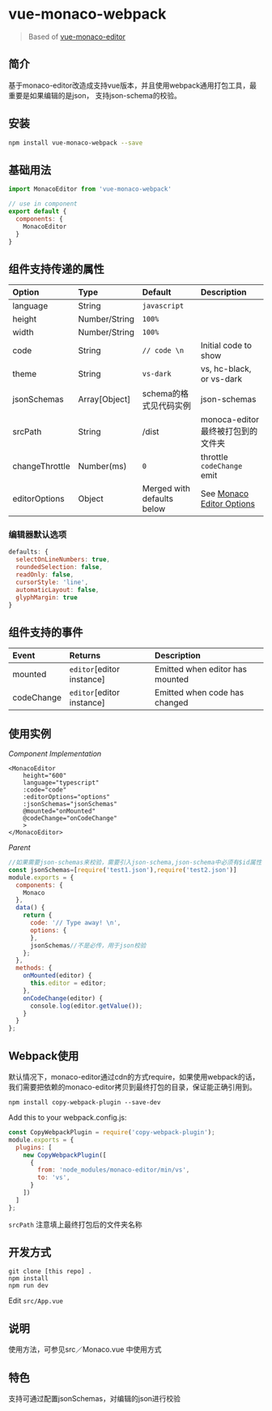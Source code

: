 # vue-monaco-webpack

> Based of [vue-monaco-editor](https://github.com/matt-oconnell/vue-monaco-editor)

## 简介
基于monaco-editor改造成支持vue版本，并且使用webpack通用打包工具，最重要是如果编辑的是json，
支持json-schema的校验。
## 安装

``` bash
npm install vue-monaco-webpack --save
```

## 基础用法

```js
import MonacoEditor from 'vue-monaco-webpack'

// use in component
export default {
  components: {
    MonacoEditor
  }
}
```

## 组件支持传递的属性

| Option        | Type          | Default | Description
|:-------------|:-------------|:-------|:-------|
| language      | String        | `javascript` | |
| height        | Number/String | `100%` ||
| width | Number/String | `100%` ||
| code | String | `// code \n` | Initial code to show |
| theme | String | `vs-dark` | vs, hc-black, or vs-dark |
| jsonSchemas | Array[Object] | schema的格式见代码实例 | json-schemas|
|srcPath|String|/dist|monoca-editor最终被打包到的文件夹
| changeThrottle | Number(ms) | `0` |  throttle `codeChange` emit |
| editorOptions | Object | Merged with defaults below | See [Monaco Editor Options](https://microsoft.github.io/monaco-editor/api/interfaces/monaco.editor.ieditorconstructionoptions.html) |

### 编辑器默认选项
```js
defaults: {
  selectOnLineNumbers: true,
  roundedSelection: false,
  readOnly: false,
  cursorStyle: 'line',
  automaticLayout: false,
  glyphMargin: true
}
```

## 组件支持的事件


| Event        | Returns          | Description
|:-------------|:-------------|:-------|
|mounted|`editor`[editor instance]|Emitted when editor has mounted|
|codeChange|`editor`[editor instance]|Emitted when code has changed|

## 使用实例

*Component Implementation*
```vue
<MonacoEditor
    height="600"
    language="typescript"
    :code="code"
    :editorOptions="options"
    :jsonSchemas="jsonSchemas"
    @mounted="onMounted"
    @codeChange="onCodeChange"
    >
</MonacoEditor>
```

*Parent*
```js
//如果需要json-schemas来校验，需要引入json-schema,json-schema中必须有$id属性
const jsonSchemas=[require('test1.json'),require('test2.json')]
module.exports = {
  components: {
    Monaco
  },
  data() {
    return {
      code: '// Type away! \n',
      options: {
      },
      jsonSchemas//不是必传，用于json校验
    };
  },
  methods: {
    onMounted(editor) {
      this.editor = editor;
    },
    onCodeChange(editor) {
      console.log(editor.getValue());
    }
  }
};
```


## Webpack使用

默认情况下，monaco-editor通过cdn的方式require，如果使用webpack的话，我们需要把依赖的monaco-editor拷贝到最终打包的目录，保证能正确引用到。

`npm install copy-webpack-plugin --save-dev`

Add this to your webpack.config.js:

```js
const CopyWebpackPlugin = require('copy-webpack-plugin');
module.exports = {
  plugins: [
    new CopyWebpackPlugin([
      {
        from: 'node_modules/monaco-editor/min/vs',
        to: 'vs',
      }
    ])
  ]
};
```

`srcPath` 注意填上最终打包后的文件夹名称

## 开发方式

```
git clone [this repo] .
npm install
npm run dev
```

Edit `src/App.vue`


## 说明
使用方法，可参见src／Monaco.vue 中使用方式

## 特色
支持可通过配置jsonSchemas，对编辑的json进行校验
